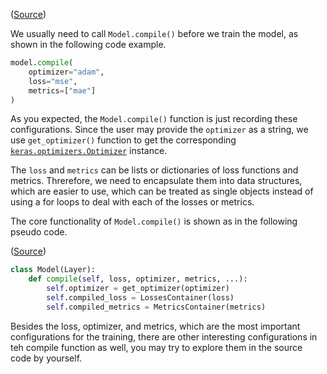 ([Source](https://github.com/keras-team/keras/blob/v2.6.0/keras/engine/training.py#L449))

We usually need to call `Model.compile()` before we train the model, as shown
in the following code example.

```py
model.compile(
    optimizer="adam",
    loss="mse",
    metrics=["mae"]
)
```

As you expected, the `Model.compile()` function is just recording these
configurations. Since the user may provide the `optimizer` as a string, we use
`get_optimizer()` function to get the corresponding
[`keras.optimizers.Optimizer`](https://github.com/keras-team/keras/blob/v2.6.0/keras/optimizer_v2/optimizer_v2.py#L96)
instance.

The `loss` and `metrics` can be lists or dictionaries of loss functions and
metrics. Threrefore, we need to encapsulate them into data structures, which
are easier to use, which can be treated as single objects instead of using a
for loops to deal with each of the losses or metrics.

The core functionality of `Model.compile()` is shown as in the following pseudo
code.

([Source](https://github.com/keras-team/keras/blob/v2.6.0/keras/engine/training.py#L558-L563))

```py
class Model(Layer):
    def compile(self, loss, optimizer, metrics, ...):
        self.optimizer = get_optimizer(optimizer)
        self.compiled_loss = LossesContainer(loss)
        self.compiled_metrics = MetricsContainer(metrics)
```

Besides the loss, optimizer, and metrics, which are the most important
configurations for the training, there are other interesting configurations in
teh compile function as well, you may try to explore them in the source code by
yourself.

